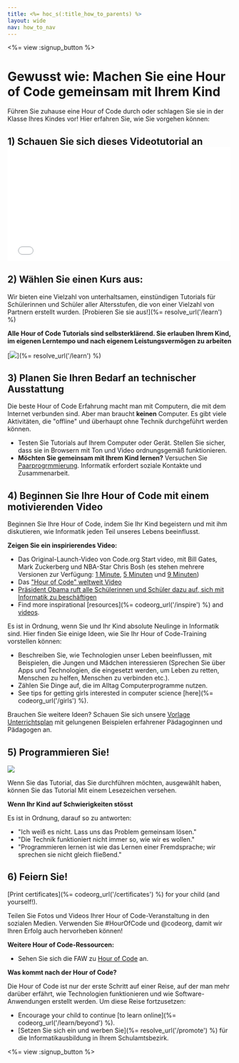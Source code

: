```yaml
---
title: <%= hoc_s(:title_how_to_parents) %>
layout: wide
nav: how_to_nav
---
```

<%= view :signup_button %>

# Gewusst wie: Machen Sie eine Hour of Code gemeinsam mit Ihrem Kind

Führen Sie zuhause eine Hour of Code durch oder schlagen Sie sie in der Klasse Ihres Kindes vor! Hier erfahren Sie, wie Sie vorgehen können:

## 1) Schauen Sie sich dieses Videotutorial an <iframe width="500" height="255" src="//www.youtube.com/embed/SrnvvWDm73k" frameborder="0" allowfullscreen mark="crwd-mark"></iframe> 

## 2) Wählen Sie einen Kurs aus:

Wir bieten eine Vielzahl von unterhaltsamen, einstündigen Tutorials für Schülerinnen und Schüler aller Altersstufen, die von einer Vielzahl von Partnern erstellt wurden. [Probieren Sie sie aus!](%= resolve_url('/learn') %)

**Alle Hour of Code Tutorials sind selbsterklärend. Sie erlauben Ihrem Kind, im eigenen Lerntempo und nach eigenem Leistungsvermögen zu arbeiten**

[![](/images/fit-700/tutorials.png)](%= resolve_url('/learn') %)

## 3) Planen Sie Ihren Bedarf an technischer Ausstattung

Die beste Hour of Code Erfahrung macht man mit Computern, die mit dem Internet verbunden sind. Aber man braucht **keinen** Computer. Es gibt viele Aktivitäten, die "offline" und überhaupt ohne Technik durchgeführt werden können.

- Testen Sie Tutorials auf Ihrem Computer oder Gerät. Stellen Sie sicher, dass sie in Browsern mit Ton und Video ordnungsgemäß funktionieren.
- **Möchten Sie gemeinsam mit Ihrem Kind lernen?** Versuchen Sie [Paarprogrmmierung](http://www.ncwit.org/resources/pair-programming-box-power-collaborative-learning). Informatik erfordert soziale Kontakte und Zusammenarbeit.

## 4) Beginnen Sie Ihre Hour of Code mit einem motivierenden Video

Beginnen Sie Ihre Hour of Code, indem Sie Ihr Kind begeistern und mit ihm diskutieren, wie Informatik jeden Teil unseres Lebens beeinflusst.

**Zeigen Sie ein inspirierendes Video:**

- Das Original-Launch-Video von Code.org Start video, mit Bill Gates, Mark Zuckerberg und NBA-Star Chris Bosh (es stehen mehrere Versionen zur Verfügung: [1 Minute](https://www.youtube.com/watch?v=qYZF6oIZtfc), [5 Minuten](https://www.youtube.com/watch?v=nKIu9yen5nc) und [9 Minuten](https://www.youtube.com/watch?v=dU1xS07N-FA))
- Das ["Hour of Code" weltweit Video](https://www.youtube.com/watch?v=KsOIlDT145A)
- [Präsident Obama ruft alle Schülerinnen und Schüler dazu auf, sich mit Informatik zu beschäftigen](https://www.youtube.com/watch?v=6XvmhE1J9PY)
- Find more inspirational [resources](%= codeorg_url('/inspire') %) and [videos](https://www.youtube.com/playlist?list=PLzdnOPI1iJNfpD8i4Sx7U0y2MccnrNZuP).

Es ist in Ordnung, wenn Sie und Ihr Kind absolute Neulinge in Informatik sind. Hier finden Sie einige Ideen, wie Sie Ihr Hour of Code-Training vorstellen können:

- Beschreiben Sie, wie Technologien unser Leben beeinflussen, mit Beispielen, die Jungen und Mädchen interessieren (Sprechen Sie über Apps und Technologien, die eingesetzt werden, um Leben zu retten, Menschen zu helfen, Menschen zu verbinden etc.).
- Zählen Sie Dinge auf, die im Alltag Computerprogramme nutzen.
- See tips for getting girls interested in computer science [here](%= codeorg_url('/girls') %).

Brauchen Sie weitere Ideen? Schauen Sie sich unsere [Vorlage Unterrichtsplan](/files/AfterschoolEducatorLessonPlanOutline.docx) mit gelungenen Beispielen erfahrener Pädagoginnen und Pädagogen an.

## 5) Programmieren Sie!

<img src="/images/fit-700/tutorial-short-link.png" />

Wenn Sie das Tutorial, das Sie durchführen möchten, ausgewählt haben, können Sie das Tutorial Mit einem Lesezeichen versehen.

**Wenn Ihr Kind auf Schwierigkeiten stösst**

Es ist in Ordnung, darauf so zu antworten:

- "Ich weiß es nicht. Lass uns das Problem gemeinsam lösen."
- "Die Technik funktioniert nicht immer so, wie wir es wollen."
- "Programmieren lernen ist wie das Lernen einer Fremdsprache; wir sprechen sie nicht gleich fließend."

## 6) Feiern Sie!

[Print certificates](%= codeorg_url('/certificates') %) for your child (and yourself!).

Teilen Sie Fotos und Videos Ihrer Hour of Code-Veranstaltung in den sozialen Medien. Verwenden Sie #HourOfCode und @codeorg, damit wir Ihren Erfolg auch hervorheben können!

**Weitere Hour of Code-Ressourcen:**

- Sehen Sie sich die FAW zu [Hour of Code](https://support.code.org/hc/en-us/categories/200147083-Hour-of-Code) an.

**Was kommt nach der Hour of Code?**

Die Hour of Code ist nur der erste Schritt auf einer Reise, auf der man mehr darüber erfährt, wie Technologien funktionieren und wie Software-Anwendungen erstellt werden. Um diese Reise fortzusetzen:

- Encourage your child to continue [to learn online](%= codeorg_url('/learn/beyond') %).
- [Setzen Sie sich ein und werben Sie](%= resolve_url('/promote') %) für die Informatikausbildung in Ihrem Schulamtsbezirk.

<%= view :signup_button %>